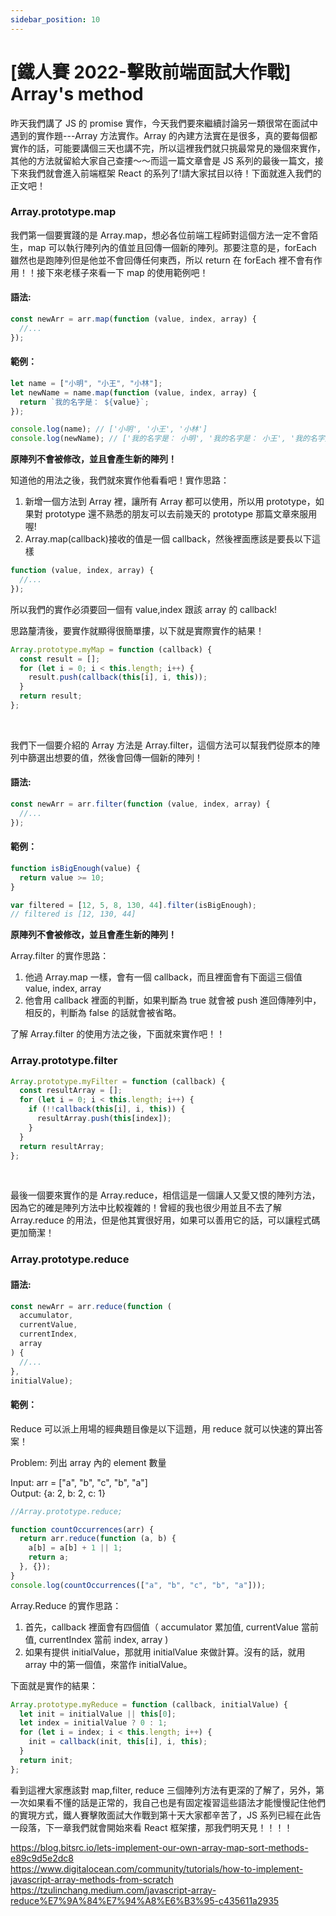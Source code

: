 ```yaml
---
sidebar_position: 10
---
```


# [鐵人賽 2022-擊敗前端面試大作戰] Array's method

昨天我們講了 JS 的 promise 實作，今天我們要來繼續討論另一類很常在面試中遇到的實作題---Array 方法實作。Array 的內建方法實在是很多，真的要每個都實作的話，可能要講個三天也講不完，所以這裡我們就只挑最常見的幾個來實作，其他的方法就留給大家自己查摟～～而這一篇文章會是 JS 系列的最後一篇文，接下來我們就會進入前端框架 React 的系列了!請大家拭目以待！下面就進入我們的正文吧！

### Array.prototype.map

我們第一個要實踐的是 Array.map，想必各位前端工程師對這個方法一定不會陌生，map 可以執行陣列內的值並且回傳一個新的陣列。那要注意的是，forEach 雖然也是跑陣列但是他並不會回傳任何東西，所以 return 在 forEach 裡不會有作用！！接下來老樣子來看一下 map 的使用範例吧！

#### 語法:

```js
const newArr = arr.map(function (value, index, array) {
  //...
});
```

#### 範例：

```js
let name = ["小明", "小王", "小林"];
let newName = name.map(function (value, index, array) {
  return `我的名字是： ${value}`;
});

console.log(name); // ['小明', '小王', '小林']
console.log(newName); // ['我的名字是： 小明', '我的名字是： 小王', '我的名字是： 小林']
```

**原陣列不會被修改，並且會產生新的陣列！**

知道他的用法之後，我們就來實作他看看吧！實作思路：

1. 新增一個方法到 Array 裡，讓所有 Array 都可以使用，所以用 prototype，如果對 prototype 還不熟悉的朋友可以去前幾天的 prototype 那篇文章來服用喔!
2. Array.map(callback)接收的值是一個 callback，然後裡面應該是要長以下這樣

```js
function (value, index, array) {
  //...
});

```

所以我們的實作必須要回一個有 value,index 跟該 array 的 callback!

思路釐清後，要實作就顯得很簡單摟，以下就是實際實作的結果！

```js
Array.prototype.myMap = function (callback) {
  const result = [];
  for (let i = 0; i < this.length; i++) {
    result.push(callback(this[i], i, this));
  }
  return result;
};
```

&nbsp;

我們下一個要介紹的 Array 方法是 Array.filter，這個方法可以幫我們從原本的陣列中篩選出想要的值，然後會回傳一個新的陣列！

#### 語法:

```js
const newArr = arr.filter(function (value, index, array) {
  //...
});
```

#### 範例：

```js
function isBigEnough(value) {
  return value >= 10;
}

var filtered = [12, 5, 8, 130, 44].filter(isBigEnough);
// filtered is [12, 130, 44]
```

**原陣列不會被修改，並且會產生新的陣列！**

Array.filter 的實作思路：

1. 他過 Array.map 一樣，會有一個 callback，而且裡面會有下面這三個值 value, index, array
2. 他會用 callback 裡面的判斷，如果判斷為 true 就會被 push 進回傳陣列中，相反的，判斷為 false 的話就會被省略。

了解 Array.filter 的使用方法之後，下面就來實作吧！！

### Array.prototype.filter

```js
Array.prototype.myFilter = function (callback) {
  const resultArray = [];
  for (let i = 0; i < this.length; i++) {
    if (!!callback(this[i], i, this)) {
      resultArray.push(this[index]);
    }
  }
  return resultArray;
};
```

&nbsp;

最後一個要來實作的是 Array.reduce，相信這是一個讓人又愛又恨的陣列方法，因為它的確是陣列方法中比較複雜的！曾經的我也很少用並且不去了解 Array.reduce 的用法，但是他其實很好用，如果可以善用它的話，可以讓程式碼更加簡潔！

### Array.prototype.reduce

#### 語法:

```js
const newArr = arr.reduce(function (
  accumulator,
  currentValue,
  currentIndex,
  array
) {
  //...
},
initialValue);
```

#### 範例：

Reduce 可以派上用場的經典題目像是以下這題，用 reduce 就可以快速的算出答案！

Problem: 列出 array 內的 element 數量

Input: arr = ["a", "b", "c", "b", "a"]  
Output: {a: 2, b: 2, c: 1}

```js
//Array.prototype.reduce;

function countOccurrences(arr) {
  return arr.reduce(function (a, b) {
    a[b] = a[b] + 1 || 1;
    return a;
  }, {});
}
console.log(countOccurrences(["a", "b", "c", "b", "a"]));
```

Array.Reduce 的實作思路：

1. 首先，callback 裡面會有四個值（ accumulator 累加值,
   currentValue 當前值,
   currentIndex 當前 index,
   array
   )
2. 如果有提供 initialValue，那就用 initialValue 來做計算。沒有的話，就用 array 中的第一個值，來當作 initialValue。

下面就是實作的結果：

```js
Array.prototype.myReduce = function (callback, initialValue) {
  let init = initialValue || this[0];
  let index = initialValue ? 0 : 1;
  for (let i = index; i < this.length; i++) {
    init = callback(init, this[i], i, this);
  }
  return init;
};
```

看到這裡大家應該對 map,filter, reduce 三個陣列方法有更深的了解了，另外，第一次如果看不懂的話是正常的，我自己也是有固定複習這些語法才能慢慢記住他們的實現方式，鐵人賽擊敗面試大作戰到第十天大家都辛苦了，JS 系列已經在此告一段落，下一章我們就會開始來看 React 框架摟，那我們明天見！！！！

https://blog.bitsrc.io/lets-implement-our-own-array-map-sort-methods-e89c9d5e2dc8  
https://www.digitalocean.com/community/tutorials/how-to-implement-javascript-array-methods-from-scratch
https://tzulinchang.medium.com/javascript-array-reduce%E7%9A%84%E7%94%A8%E6%B3%95-c435611a2935
